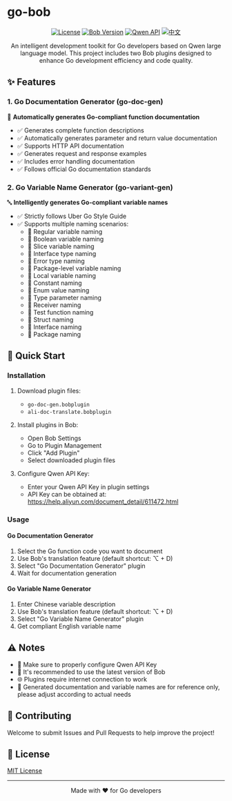 # go-bob

<div align="center">

[![License](https://img.shields.io/badge/license-MIT-blue.svg)](LICENSE)
[![Bob Version](https://img.shields.io/badge/Bob-≥0.5.0-green.svg)](https://github.com/ripperhe/Bob)
[![Qwen API](https://img.shields.io/badge/Qwen-API-blue.svg)](https://help.aliyun.com/document_detail/611472.html)
[![中文](https://img.shields.io/badge/中文-README.md-blue.svg)](README.md)

An intelligent development toolkit for Go developers based on Qwen large language model. This project includes two Bob plugins designed to enhance Go development efficiency and code quality.

</div>

## ✨ Features

### 1. Go Documentation Generator (go-doc-gen)

📝 **Automatically generates Go-compliant function documentation**

- ✅ Generates complete function descriptions
- ✅ Automatically generates parameter and return value documentation
- ✅ Supports HTTP API documentation
- ✅ Generates request and response examples
- ✅ Includes error handling documentation
- ✅ Follows official Go documentation standards

### 2. Go Variable Name Generator (go-variant-gen)

🔤 **Intelligently generates Go-compliant variable names**

- ✅ Strictly follows Uber Go Style Guide
- ✅ Supports multiple naming scenarios:
  - 📌 Regular variable naming
  - 📌 Boolean variable naming
  - 📌 Slice variable naming
  - 📌 Interface type naming
  - 📌 Error type naming
  - 📌 Package-level variable naming
  - 📌 Local variable naming
  - 📌 Constant naming
  - 📌 Enum value naming
  - 📌 Type parameter naming
  - 📌 Receiver naming
  - 📌 Test function naming
  - 📌 Struct naming
  - 📌 Interface naming
  - 📌 Package naming

## 🚀 Quick Start

### Installation

1. Download plugin files:
   - `go-doc-gen.bobplugin`
   - `ali-doc-translate.bobplugin`

2. Install plugins in Bob:
   - Open Bob Settings
   - Go to Plugin Management
   - Click "Add Plugin"
   - Select downloaded plugin files

3. Configure Qwen API Key:
   - Enter your Qwen API Key in plugin settings
   - API Key can be obtained at: https://help.aliyun.com/document_detail/611472.html

### Usage

#### Go Documentation Generator

1. Select the Go function code you want to document
2. Use Bob's translation feature (default shortcut: ⌥ + D)
3. Select "Go Documentation Generator" plugin
4. Wait for documentation generation

#### Go Variable Name Generator

1. Enter Chinese variable description
2. Use Bob's translation feature (default shortcut: ⌥ + D)
3. Select "Go Variable Name Generator" plugin
4. Get compliant English variable name

## ⚠️ Notes

- 🔑 Make sure to properly configure Qwen API Key
- 🔄 It's recommended to use the latest version of Bob
- 🌐 Plugins require internet connection to work
- 📝 Generated documentation and variable names are for reference only, please adjust according to actual needs

## 🤝 Contributing

Welcome to submit Issues and Pull Requests to help improve the project!

## 📄 License

[MIT License](LICENSE)

---

<div align="center">

Made with ❤️ for Go developers

</div> 
